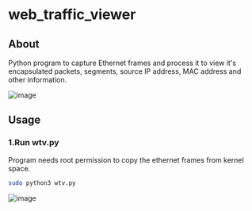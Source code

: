 # web_traffic_viewer

## About

Python program to capture Ethernet frames and process it to view it's encapsulated packets, segments, source IP address, MAC address and other information.

![image](https://github.com/hrs00/web_traffic_viewer/assets/135930294/0bf055c0-94bf-4a7b-88a4-1ff0b2baff5e)

 
## Usage

### 1.Run wtv.py

Program needs root permission to copy the ethernet frames from kernel space.

```bash
sudo python3 wtv.py
```
![image](https://github.com/hrs00/web_traffic_viewer/assets/135930294/ca16ca8f-0d88-460b-b7a8-51416c84b7d1)



